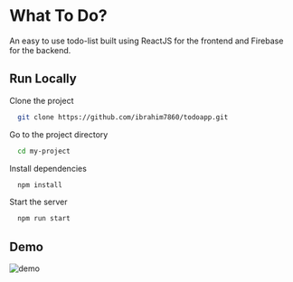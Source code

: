 
# What To Do?

An easy to use todo-list built using ReactJS for the frontend and Firebase for the backend. 

## Run Locally

Clone the project

```bash
  git clone https://github.com/ibrahim7860/todoapp.git
```

Go to the project directory

```bash
  cd my-project
```

Install dependencies

```bash
  npm install
```

Start the server

```bash
  npm run start
```


## Demo
![demo](https://user-images.githubusercontent.com/76620497/212503153-473e8024-d635-4263-b746-b0199de917a4.gif)


